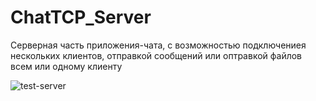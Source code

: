 # ChatTCP_Server

Серверная часть приложения-чата, с возможностью подключениея нескольких клиентов, отправкой сообщений или оптравкой файлов всем или одному клиенту

![test-server](https://github.com/gekow293/ChatTCP_Server/assets/55548031/3be11f9c-e929-4f92-9ea0-a7bfd4c28d31)
